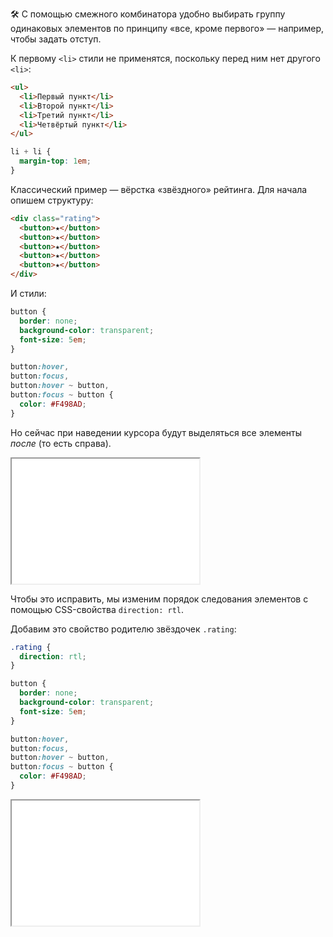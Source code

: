🛠 С помощью смежного комбинатора удобно выбирать группу одинаковых элементов по принципу «все, кроме первого» — например, чтобы задать отступ.

К первому `<li>` стили не применятся, поскольку перед ним нет другого `<li>`:

```html
<ul>
  <li>Первый пункт</li>
  <li>Второй пункт</li>
  <li>Третий пункт</li>
  <li>Четвёртый пункт</li>
</ul>
```

```css
li + li {
  margin-top: 1em;
}
```

Классический пример — вёрстка «звёздного» рейтинга. Для начала опишем структуру:

```html
<div class="rating">
  <button>★</button>
  <button>★</button>
  <button>★</button>
  <button>★</button>
  <button>★</button>
</div>
```

И стили:

```css
button {
  border: none;
  background-color: transparent;
  font-size: 5em;
}

button:hover,
button:focus,
button:hover ~ button,
button:focus ~ button {
  color: #F498AD;
}
```

Но сейчас при наведении курсора будут выделяться все элементы _после_ (то есть справа).

<iframe title="Звёздный рейтинг" src="../demos/stars-rating-bug/" height="200"></iframe>

Чтобы это исправить, мы изменим порядок следования элементов с помощью CSS-свойства `direction: rtl`.

Добавим это свойство родителю звёздочек `.rating`:

```css
.rating {
  direction: rtl;
}

button {
  border: none;
  background-color: transparent;
  font-size: 5em;
}

button:hover,
button:focus,
button:hover ~ button,
button:focus ~ button {
  color: #F498AD;
}
```

<iframe title="Звёздный рейтинг" src="../demos/stars-rating/" height="200"></iframe>
